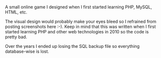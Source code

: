 A small online game I designed when I first started learning PHP, MySQL, HTML, etc.

The visual design would probably make your eyes bleed so I refrained from posting screenshots here :-).
Keep in mind that this was written when I first started learning PHP and other web technologies in 2010 so the code is pretty bad.

Over the years I ended up losing the SQL backup file so everything database-wise is lost.
